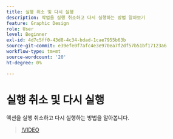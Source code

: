 ```yaml
---
title: 실행 취소 및 다시 실행
description: 작업을 실행 취소하고 다시 실행하는 방법 알아보기
feature: Graphic Design
role: User
level: Beginner
exl-id: 4d7c5ff0-43d8-4c34-bdad-1cae7955b63b
source-git-commit: e39efe0f7afc4e3e970ea7f2df57b51bf17123a6
workflow-type: tm+mt
source-wordcount: '20'
ht-degree: 0%

---
```


# 실행 취소 및 다시 실행

액션을 실행 취소하고 다시 실행하는 방법을 알아봅니다.

>[!VIDEO](https://video.tv.adobe.com/v/3420216?quality=12&learn=on&hidetitle=true)

